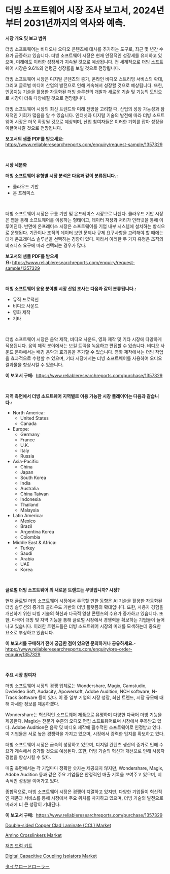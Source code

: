 <p><h1>더빙 소프트웨어 시장 조사 보고서, 2024년부터 2031년까지의 역사와 예측.</h1></p><p><strong>시장 개요 및 보고 범위</strong></p>
<p><p>더빙 소프트웨어는 비디오나 오디오 콘텐츠에 대사를 추가하는 도구로, 최근 몇 년간 수요가 급증하고 있습니다. 더빙 소프트웨어 시장은 현재 안정적인 성장세를 유지하고 있으며, 미래에도 이러한 성장세가 지속될 것으로 예상됩니다. 전 세계적으로 더빙 소프트웨어 시장은 9.6%의 연평균 성장률을 보일 것으로 전망됩니다.</p><p>더빙 소프트웨어 시장은 디지털 콘텐츠의 증가, 온라인 비디오 스트리밍 서비스의 확대, 그리고 글로벌 미디어 산업의 발전으로 인해 계속해서 성장할 것으로 예상됩니다. 또한, 인공지능 기술을 활용한 자동화된 더빙 솔루션의 개발과 새로운 기술 및 기능의 도입으로 시장이 더욱 다양해질 것으로 전망됩니다.</p><p>더빙 소프트웨어 시장의 최신 트렌드와 미래 전망을 고려할 때, 산업의 성장 가능성과 잠재적인 기회가 많음을 알 수 있습니다. 인터넷과 디지털 기술의 발전에 따라 더빙 소프트웨어 시장은 더욱 확장될 것으로 예상되며, 산업 참여자들은 이러한 기회를 잡아 성장을 이끌어나갈 것으로 전망됩니다.</p></p>
<p><strong>보고서의 샘플 PDF를 받으세요:</strong> <a href="https://www.reliableresearchreports.com/enquiry/request-sample/1357329">https://www.reliableresearchreports.com/enquiry/request-sample/1357329</a></p>
<p>&nbsp;</p>
<p><strong>시장 세분화</strong></p>
<p><strong>더빙 소프트웨어 유형별 시장 분석은 다음과 같이 분류됩니다.:</strong></p>
<p><ul><li>클라우드 기반</li><li>온 프레미스</li></ul></p>
<p>&nbsp;</p>
<p><p>더빙 소프트웨어 시장은 구름 기반 및 온프레미스 시장으로 나뉜다. 클라우드 기반 시장은 웹을 통해 소프트웨어를 이용하는 형태이고, 데이터 저장과 처리가 인터넷을 통해 이루어진다. 반면에 온프레미스 시장은 소프트웨어를 기업 내부 시스템에 설치하는 방식으로 운영된다. 기관이나 조직의 데이터 보안 문제나 규제 요구사항을 고려해야 할 때에는 대개 온프레미스 솔루션을 선택하는 경향이 있다. 따라서 이러한 두 가지 유형은 조직의 비즈니스 요구에 따라 선택되는 경우가 많다.</p></p>
<p><strong>보고서의 샘플 PDF를 받으세요:</strong>&nbsp;<a href="https://www.reliableresearchreports.com/enquiry/request-sample/1357329">https://www.reliableresearchreports.com/enquiry/request-sample/1357329</a></p>
<p>&nbsp;</p>
<p><strong> 더빙 소프트웨어 응용 분야별 시장 산업 조사는 다음과 같이 분류됩니다.:</strong></p>
<p><ul><li>뮤직 프로덕션</li><li>비디오 사운드</li><li>영화 제작</li><li>기타</li></ul></p>
<p>&nbsp;</p>
<p><p>더빙 소프트웨어 시장은 음악 제작, 비디오 사운드, 영화 제작 및 기타 시장에 다양하게 적용됩니다. 음악 제작 분야에서는 보컬 트랙을 녹음하고 편집할 수 있습니다. 비디오 사운드 분야에서는 배경 음악과 효과음을 추가할 수 있습니다. 영화 제작에서는 더빙 작업을 효과적으로 수행할 수 있으며, 기타 시장에서는 더빙 소프트웨어를 사용하여 오디오 결과물을 향상시킬 수 있습니다.</p></p>
<p><strong>이 보고서 구매:</strong>&nbsp; <a href="https://www.reliableresearchreports.com/purchase/1357329">https://www.reliableresearchreports.com/purchase/1357329</a></p>
<p>&nbsp;</p>
<p><strong>지역 측면에서 더빙 소프트웨어 지역별로 이용 가능한 시장 플레이어는 다음과 같습니다.:</strong></p>
<p><ul>
    <li>
        North America:
        <ul>
            <li>United States</li>
            <li>Canada</li>
        </ul>
    </li>
    <li>
        Europe:
        <ul>
            <li>Germany</li>
            <li>France</li>
            <li>U.K.</li>
            <li>Italy</li>
            <li>Russia</li>
        </ul>
    </li>
    <li>
        Asia-Pacific:
        <ul>
            <li>China</li>
            <li>Japan</li>
            <li>South Korea</li>
            <li>India</li>
            <li>Australia</li>
            <li>China Taiwan</li>
            <li>Indonesia</li>
            <li>Thailand</li>
            <li>Malaysia</li>
        </ul>
    </li>
    <li>
        Latin America:
        <ul>
            <li>Mexico</li>
            <li>Brazil</li>
            <li>Argentina Korea</li>
            <li>Colombia</li>
        </ul>
    </li>
    <li>
        Middle East & Africa:
        <ul>
            <li>Turkey</li>
            <li>Saudi</li>
            <li>Arabia</li>
            <li>UAE</li>
            <li>Korea</li>
        </ul>
    </li>
    </ul></p>
<p>&nbsp;</p>
<p><strong>글로벌 더빙 소프트웨어 의 새로운 트렌드는 무엇입니까? 시장?</strong></p>
<p><p>현재 글로벌 더빙 소프트웨어 시장에서 주목할 만한 동향은 AI 기술을 활용한 자동화된 더빙 솔루션의 증가와 클라우드 기반의 더빙 플랫폼의 확대입니다. 또한, 사용자 경험을 개선하기 위한 더빙 기술의 혁신과 다국적 영상 콘텐츠의 수요가 증가하고 있습니다. 또한, 다국어 더빙 및 자막 기능을 통해 글로벌 시장에서 경쟁력을 확보하는 기업들이 늘어나고 있습니다. 이러한 트렌드들은 더빙 소프트웨어 시장의 미래를 모색하는데 중요한 요소로 부상하고 있습니다.</p></p>
<p><strong>이 보고서를 구매하기 전에 궁금한 점이 있으면 문의하거나 공유하세요.</strong>- <a href="https://www.reliableresearchreports.com/enquiry/pre-order-enquiry/1357329">https://www.reliableresearchreports.com/enquiry/pre-order-enquiry/1357329</a></p>
<p>&nbsp;</p>
<p><strong>주요 시장 참여자</strong></p>
<p><p>더빙 소프트웨어 시장의 경쟁 업체로는 Wondershare, Magix, Camstudio, Dvdvideo Soft, Audacity, Apowersoft, Adobe Audition, NCH software, N-Track Software 등이 있다. 이 중 일부 기업의 시장 성장, 최신 트렌드, 시장 규모에 대해 자세한 정보를 제공하겠다.</p><p>Wondershare는 혁신적인 소프트웨어 제품으로 유명하며 다양한 다국어 더빙 기능을 제공한다. Magix는 전문가 수준의 오디오 편집 소프트웨어로써 시장에서 주목받고 있다. Adobe Audition은 음악 및 비디오 제작에 필수적인 소프트웨어로 인정받고 있다. 이 기업들은 서로 높은 경쟁력을 가지고 있으며, 시장에서 강력한 입지를 확보하고 있다.</p><p>더빙 소프트웨어 시장은 급속히 성장하고 있으며, 디지털 컨텐츠 생산의 증가로 인해 수요가 계속해서 증가할 것으로 예상된다. 또한, 더빙 기술의 혁신과 개선으로 인해 사용자 경험을 향상시킬 수 있다.</p><p>매출 측면에서는 각 기업마다 정확한 숫자는 제공되지 않지만, Wondershare, Magix, Adobe Audition 등과 같은 주요 기업들은 안정적인 매출 기록을 보여주고 있으며, 지속적인 성장을 이어가고 있다.</p><p>종합적으로, 더빙 소프트웨어 시장은 경쟁이 치열하고 있지만, 다양한 기업들이 혁신적인 제품과 서비스를 통해 시장에서 주요 위치를 차지하고 있으며, 더빙 기술의 발전으로 미래에 더 큰 성장이 기대된다.</p></p>
<p><strong>이 보고서 구매:</strong>&nbsp;&nbsp;<a href="https://www.reliableresearchreports.com/purchase/1357329">https://www.reliableresearchreports.com/purchase/1357329</a></p>
<p><p><a href="https://issuu.com/reportprime-2/docs/double-sided-copper-clad-laminate-ccl-market-size-">Double-sided Copper Clad Laminate (CCL) Market</a></p><p><a href="https://github.com/Paul14Anderson63/Market-Research-Report-List-3/blob/main/amino-crosslinkers-market.md">Amino Crosslinkers Market</a></p><p><a href="https://github.com/hxzi07639916/Market-Research-Report-List-1/blob/main/3303298193677.md">재즈 드럼 키트</a></p><p><a href="https://rainy-horn-d69.notion.site/Digital-Capacitive-Coupling-Isolators-Market-A-Comprehensive-Report-of-its-Market-Share-Growth-Tr-c64c5f05cc7c4cf79425d2a634be3fc7">Digital Capacitive Coupling Isolators Market</a></p><p><a href="https://github.com/ihabdkwlxs948/Market-Research-Report-List-1/blob/main/8592435193983.md">タイヤロードローラー</a></p></p>
